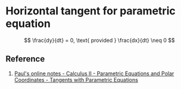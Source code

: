 # Horizontal tangent for parametric equation

$$
\frac{dy}{dt} = 0, \text{ provided } \frac{dx}{dt} \neq 0
$$

## Reference

1. [Paul's online notes - Calculus II - Parametric Equations and Polar Coordinates - Tangents with Parametric Equations](https://tutorial.math.lamar.edu/Classes/CalcII/ParaTangent.aspx)